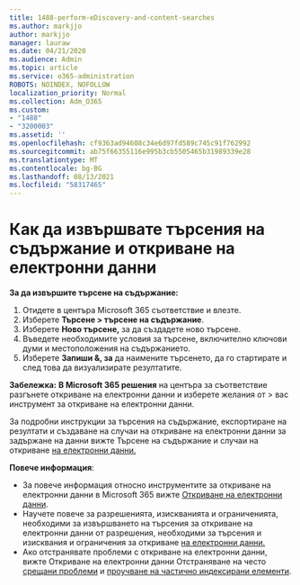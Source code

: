 ```yaml
---
title: 1488-perform-eDiscovery-and-content-searches
ms.author: markjjo
author: markjjo
manager: lauraw
ms.date: 04/21/2020
ms.audience: Admin
ms.topic: article
ms.service: o365-administration
ROBOTS: NOINDEX, NOFOLLOW
localization_priority: Normal
ms.collection: Adm_O365
ms.custom:
- "1488"
- "3200003"
ms.assetid: ''
ms.openlocfilehash: cf9363ad94608c34e6d97fd589c745c91f762992
ms.sourcegitcommit: ab75f66355116e995b3cb5505465b31989339e28
ms.translationtype: MT
ms.contentlocale: bg-BG
ms.lasthandoff: 08/13/2021
ms.locfileid: "58317465"
---
```

# <a name="how-to-perform-content-searches-and-ediscovery-searches"></a>Как да извършвате търсения на съдържание и откриване на електронни данни

**За да извършите търсене на съдържание:**

1. Отидете в центъра Microsoft 365 съответствие и влезте.
2. Изберете **Търсене > търсене на съдържание**.
3. Изберете **Ново търсене,** за да създадете ново търсене.
4. Въведете необходимите условия за търсене, включително ключови думи и местоположения на съдържанието.
5. Изберете **Запиши &, за** да наимените търсенето, да го стартирате и след това да визуализирате резултатите.

**Забележка:** **В Microsoft 365 решения** на центъра за съответствие разгънете откриване на електронни данни и изберете желания от  >  вас инструмент за откриване на електронни данни. 

За подробни инструкции за търсения на съдържание, експортиране на резултати и създаване [](https://docs.microsoft.com/microsoft-365/compliance/content-search) на случаи на откриване на електронни данни за задържане на данни вижте Търсене на съдържание и случаи на откриване [на електронни данни.](https://docs.microsoft.com/microsoft-365/compliance/ediscovery-cases)

**Повече информация**:

- За повече информация относно инструментите за откриване на електронни данни в Microsoft 365 вижте [Откриване на електронни данни](https://docs.microsoft.com/microsoft-365/compliance/ediscovery).
- Научете повече за разрешенията, изискванията и ограниченията, необходими [](https://docs.microsoft.com/microsoft-365/compliance/assign-ediscovery-permissions) за извършването на търсения за откриване на електронни данни от разрешения, необходими за търсения и изисквания и ограничения за откриване [на електронни данни.](https://docs.microsoft.com/microsoft-365/compliance/limits-for-content-search)
- Ако отстранявате проблеми с откриване на електронни данни, вижте Откриване на електронни данни Отстраняване на често [срещани проблеми](https://docs.microsoft.com/microsoft-365/compliance/ediscovery-troubleshooting-common-issues) и [проучване на частично индексирани елементи](https://docs.microsoft.com/microsoft-365/compliance/investigating-partially-indexed-items-in-ediscovery).
